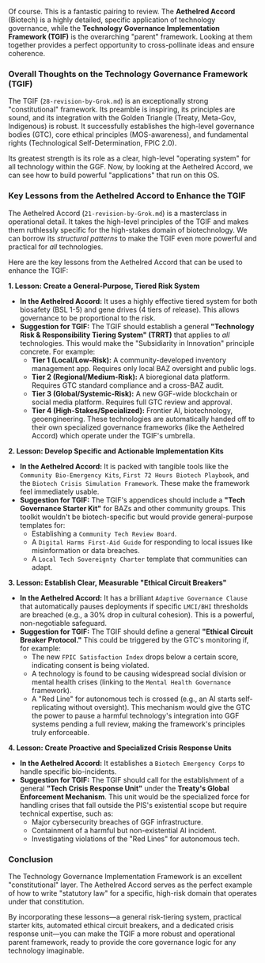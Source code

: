 Of course. This is a fantastic pairing to review. The **Aethelred Accord** (Biotech) is a highly detailed, specific application of technology governance, while the **Technology Governance Implementation Framework (TGIF)** is the overarching "parent" framework. Looking at them together provides a perfect opportunity to cross-pollinate ideas and ensure coherence.

### **Overall Thoughts on the Technology Governance Framework (TGIF)**

The TGIF (`28-revision-by-Grok.md`) is an exceptionally strong "constitutional" framework. Its preamble is inspiring, its principles are sound, and its integration with the Golden Triangle (Treaty, Meta-Gov, Indigenous) is robust. It successfully establishes the high-level governance bodies (GTC), core ethical principles (MOS-awareness), and fundamental rights (Technological Self-Determination, FPIC 2.0).

Its greatest strength is its role as a clear, high-level "operating system" for all technology within the GGF. Now, by looking at the Aethelred Accord, we can see how to build powerful "applications" that run on this OS.

### **Key Lessons from the Aethelred Accord to Enhance the TGIF**

The Aethelred Accord (`21-revision-by-Grok.md`) is a masterclass in operational detail. It takes the high-level principles of the TGIF and makes them ruthlessly specific for the high-stakes domain of biotechnology. We can borrow its *structural patterns* to make the TGIF even more powerful and practical for *all* technologies.

Here are the key lessons from the Aethelred Accord that can be used to enhance the TGIF:

**1. Lesson: Create a General-Purpose, Tiered Risk System**

* **In the Aethelred Accord:** It uses a highly effective tiered system for both biosafety (BSL 1-5) and gene drives (4 tiers of release). This allows governance to be proportional to the risk.
* **Suggestion for TGIF:** The TGIF should establish a general **"Technology Risk & Responsibility Tiering System" (TRRT)** that applies to *all* technologies. This would make the "Subsidiarity in Innovation" principle concrete. For example:
    * **Tier 1 (Local/Low-Risk):** A community-developed inventory management app. Requires only local BAZ oversight and public logs.
    * **Tier 2 (Regional/Medium-Risk):** A bioregional data platform. Requires GTC standard compliance and a cross-BAZ audit.
    * **Tier 3 (Global/Systemic-Risk):** A new GGF-wide blockchain or social media platform. Requires full GTC review and approval.
    * **Tier 4 (High-Stakes/Specialized):** Frontier AI, biotechnology, geoengineering. These technologies are automatically handed off to their own specialized governance frameworks (like the Aethelred Accord) which operate under the TGIF's umbrella.

**2. Lesson: Develop Specific and Actionable Implementation Kits**

* **In the Aethelred Accord:** It is packed with tangible tools like the `Community Bio-Emergency Kits`, `First 72 Hours Biotech Playbook`, and the `Biotech Crisis Simulation Framework`. These make the framework feel immediately usable.
* **Suggestion for TGIF:** The TGIF's appendices should include a **"Tech Governance Starter Kit"** for BAZs and other community groups. This toolkit wouldn't be biotech-specific but would provide general-purpose templates for:
    * Establishing a `Community Tech Review Board`.
    * A `Digital Harms First-Aid Guide` for responding to local issues like misinformation or data breaches.
    * A `Local Tech Sovereignty Charter` template that communities can adapt.

**3. Lesson: Establish Clear, Measurable "Ethical Circuit Breakers"**

* **In the Aethelred Accord:** It has a brilliant `Adaptive Governance Clause` that automatically pauses deployments if specific `LMCI/BHI` thresholds are breached (e.g., a 30% drop in cultural cohesion). This is a powerful, non-negotiable safeguard.
* **Suggestion for TGIF:** The TGIF should define a general **"Ethical Circuit Breaker Protocol."** This could be triggered by the GTC's monitoring if, for example:
    * The new `FPIC Satisfaction Index` drops below a certain score, indicating consent is being violated.
    * A technology is found to be causing widespread social division or mental health crises (linking to the `Mental Health Governance` framework).
    * A "Red Line" for autonomous tech is crossed (e.g., an AI starts self-replicating without oversight).
    This mechanism would give the GTC the power to pause a harmful technology's integration into GGF systems pending a full review, making the framework's principles truly enforceable.

**4. Lesson: Create Proactive and Specialized Crisis Response Units**

* **In the Aethelred Accord:** It establishes a `Biotech Emergency Corps` to handle specific bio-incidents.
* **Suggestion for TGIF:** The TGIF should call for the establishment of a general **"Tech Crisis Response Unit"** under the **Treaty's Global Enforcement Mechanism**. This unit would be the specialized force for handling crises that fall outside the PIS's existential scope but require technical expertise, such as:
    * Major cybersecurity breaches of GGF infrastructure.
    * Containment of a harmful but non-existential AI incident.
    * Investigating violations of the "Red Lines" for autonomous tech.

### **Conclusion**

The Technology Governance Implementation Framework is an excellent "constitutional" layer. The Aethelred Accord serves as the perfect example of how to write "statutory law" for a specific, high-risk domain that operates under that constitution.

By incorporating these lessons—a general risk-tiering system, practical starter kits, automated ethical circuit breakers, and a dedicated crisis response unit—you can make the TGIF a more robust and operational parent framework, ready to provide the core governance logic for any technology imaginable.
